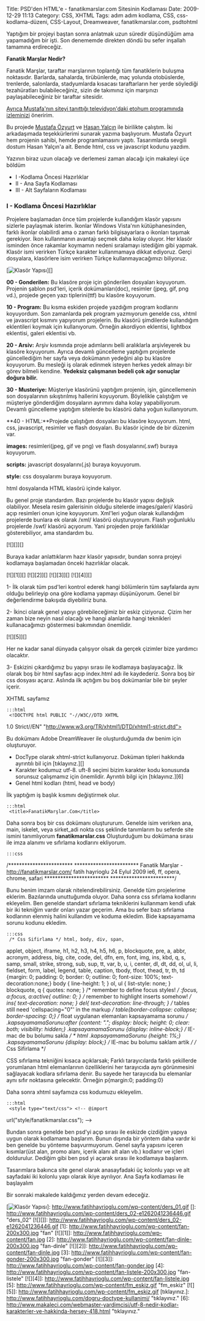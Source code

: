 Title: PSD&#039;den HTML&#039;e - fanatikmarslar.com Sitesinin Kodlaması
Date: 2009-12-29 11:13
Category: CSS, XHTML
Tags: adım adım kodlama, CSS, css-kodlama-düzeni, CSS-Layout, Dreamweaver, fanatikmarslar.com, psdtohtml

Yaptığım bir projeyi baştan sonra anlatmak uzun süredir düşündüğüm ama
yapamadığım bir işti. Son denememde direkten döndü bu sefer inşallah
tamamına erdireceğiz.

**Fanatik Marşlar Nedir?**

Fanatik Marşlar, taraftar marşlarının toplantığı tüm fanatiklerin
buluşma noktasıdır. Barlarda, sahalarda, tirübünlerde, maç yolunda
otobüslerde, trenlerde, salonlarda, stadyumlarda kısacası taraftarların
her yerde söylediği tezahüratları bulabileceğiniz, sizin de takımınız
için marşınızı paylaşabileceğiniz bir taraftar sitesidir.

[Ayrıca Mustafa'nın siteyi tanıttığı televidyon'daki etohum programınıda
izleminizi][] öneririm.

Bu projede [Mustafa Özyurt][] ve [Hasan Yalçın][] ile birilikte
çalıştım. İki arkadaşımada teşekkürlerimi sunarak yazıma başlıyorum.
Mustafa Özyurt hem projenin sahibi, hemde programlamasını yaptı.
Tasarımlarda sevgili dostum Hasan Yalçın'a ait. Bende html, css ve
javascript kodunu yazdım.

Yazının biraz uzun olacağı ve derlemesi zaman alacağı için makaleyi üçe
böldüm

-   I -Kodlama Öncesi Hazırlıklar
-   II - Ana Sayfa Kodlaması
-   III - Alt Sayfaların Kodlaması

### I - Kodlama Öncesi Hazırlıklar

Projelere başlamadan önce tüm projelerde kullandığım klasör yapısını
sizlerle paylaşmak isterim. İkonlar Windows Vista'nın kütüphanesinden,
farklı ikonlar olabilirdi ama o zaman farklı bilgisayarlara o ikonları
taşımak gerekiyor. İkon kullanmanın avantajı seçmek daha kolay oluyor.
Her klasör isminden önce rakamlar koymamın nedeni sıralamayı istediğim
gibi yapmak. Klasör ismi verirken Türkçe karakter kullanmamaya dikkat
ediyoruz. Gerçi dosyalara, klasörlere isim verirken Türkçe
kullanmayacağımızı biliyoruz.

[![Klasör Yapısı][]][]

**00 - Gonderilen:** Bu klasöre proje için gönderilen dosyaları
koyuyorum. Projenin şablon psd'leri, içerik dokümanları(doc), resimler
(jpeg, gif, png vd.), projede geçen yazı tiplerini(ttf) bu klasöre
koyuyorum.

**10 - Program:** Bu kısma eskiden projede yazdığım program kodlarını
koyuyordum. Son zamanlarda pek program yazmıyorum genelde css, xhtml ve
javascript kısmını yapıyorum projelerin. Bu klasörü şimdilerde
kullandığım eklentileri koymak için kullanıyorum. Örneğin akordiyon
eklentisi, lightbox eklentisi, galeri eklentisi vb.

**20 - Arsiv:** Arşiv kısmında proje adımlarını belli aralıklarla
arşivleyerek bu klasöre koyuyorum. Ayrıca devamlı güncelleme yaptığım
projelerde güncellediğim her sayfa veya dokümanın yedeğini alıp bu
klasöre koyuyorum. Bu mesleği iş olarak edinmek isteyen herkes yedek
almayı bir görev bilmeli kendine. **Yedeksiz çalışmanın bedeli çok ağır
sonuçlar doğura bilir.**

**30 - Musteriye:** Müşteriye klasörünü yaptığım projenin, işin,
güncellemenin son dosyalarının sıkıştırılmış hallerini koyuyorum.
Böylelikle çalıştığım ve müşteriye gönderdiğim dosyaların ayrımını daha
kolay yapabiliyorum. Devamlı güncelleme yaptığım sitelerde bu klasörü
daha yoğun kullanıyorum.

**40 - HTML:**Projede çalıştığım dosyaları bu klasöre koyuyorum. html,
css, javascript, resimler ve flash dosyaları. Bu klasör içinde de bir
düzenim var.

**images:** resimleri(jpeg, gif ve png) ve flash dosyalarını(.swf)
buraya koyuyorum.

**scripts:** javascript dosyalarını(.js) buraya koyuyorum.

**style:** css dosyalarımı buraya koyuyorum.

html dosyalarıda HTML klasörü içinde kalıyor.

Bu genel proje standardım. Bazı projelerde bu klasör yapısı değişik
olabiliyor. Mesela resim galerisinin olduğu sitelerde images/galeri/
klasörü açıp resimleri onun içine koyuyorum. Xml'leri yoğun olarak
kullandığım projelerde bunlara ek olarak /xml/ klasörü oluşturuyorum.
Flash yoğunluklu projelerde /swf/ klasörü açıyorum. Yani projeden proje
farklılıklar gösterebiliyor, ama standardım bu.

[![][]][]

Buraya kadar anlattıklarım hazır klasör yapısıdır, bundan sonra projeyi
kodlamaya başlamadan önceki hazırlıklar olacak.

[![][1]][] [![][2]][] [![][3]][] [![][4]][]

1- İlk olarak tüm psd'leri kontrol ederek hangi bölümlerin tüm
sayfalarda aynı olduğu belirleyip ona göre kodlama yapmayı düşünüyorum.
Genel bir değerlendirme bakışıda diyebiliriz buna.

2- İkinci olarak genel yapıyı görebileceğimiz bir eskiz çiziyoruz. Çizim
her zaman bize neyin nasıl olacağı ve hangi alanlarda hangi teknikleri
kullanacağımızı göstermesi bakımından önemlidir.

[![][5]][]

Her ne kadar sanal dünyada çalışıyor olsak da gerçek çizimler bize
yardımcı olacaktır.

3- Eskizini çıkardığımız bu yapıyı sırası ile kodlamaya başlayacağız.
İlk olarak boş bir html sayfası açıp index.html adı ile kaydederiz.
Sonra boş bir css dosyası açarız. Aslında ilk açtığım bu boş dokümanlar
bile bir şeyler içerir.

XHTML sayfamız

	:::html
	 <!DOCTYPE html PUBLIC "-//W3C//DTD XHTML
1.0 Strict//EN" "http://www.w3.org/TR/xhtml1/DTD/xhtml1-strict.dtd">
<html xmlns="http://www.w3.org/1999/xhtml"> <head> <meta
http-equiv="Content-Type" content="text/html; charset=utf-8" />
<title>FanatikMarşlar.Com</title> </head> <body> </body>
</html> 

Bu dokümanı Adobe DreamWeaver ile oluşturduğumda dw benim için
oluşturuyor.

-   DocType olarak xhtml-strict kullanıyoruz. Doküman tipleri hakkında
    ayrıntılı bil için [tıklayınız.][]
-   Karakter kodumuz utf-8. uft-8 seçimi bizim karakter kodu konusunda
    sorunsuz çalışmamız için önemlidir. Ayrıntılı bilgi için
    [tıklayınız.][6]
-   Genel html kodları (html, head ve body)

İlk yaptığım iş başlık kısmını değiştirmek olur.

	:::html
	 <title>FanatikMarşlar.Com</title>


Daha sonra boş bir css dokümanı oluştururum. Genelde isim verirken ana,
main, iskelet, veya sirket_adi nokta css şeklinde tanımlarım bu seferde
site ismini tanımlıyorum **fanatikmarslar.css** Oluşturduğum bu dokümana
sırası ile imza alanımı ve sıfırlama kodlarını ekliyorum.

	:::css
	
/************************
************************ Fanatik Marşlar -
http://fanatikmarslar.com/ fatih hayrioglu 24 Eylul 2009 ie6, ff, opera,
chrome, safari ************************
************************/ 

Bunu benim imzam olarak nitelendirebilirsiniz. Genelde tüm projelerime
eklerim. Bazılarında unuttuğumda oluyor. Daha sonra css sıfırlama
kodlarını ekleyelim. Ben genelde standart sıfırlama tekniklerini
kullanmam kendi ufak bir iki tekniğim vardır onları yazar geçerim. Ama
bu sefer bazı sıfırlama kodlarının elenmiş halini kullandım ve koduma
ekledim. Bide kapsayamama sorunu kodunu ekledim.

	:::css
	 /* Css Sifirlama */ html, body, div, span,
applet, object, iframe, h1, h2, h3, h4, h5, h6, p, blockquote, pre, a,
abbr, acronym, address, big, cite, code, del, dfn, em, font, img, ins,
kbd, q, s, samp, small, strike, strong, sub, sup, tt, var, b, u, i,
center, dl, dt, dd, ol, ul, li, fieldset, form, label, legend, table,
caption, tbody, tfoot, thead, tr, th, td {margin: 0; padding: 0; border:
0; outline: 0; font-size: 100%; text-decoration:none;} body {
line-height: 1; } ol, ul { list-style: none; } blockquote, q { quotes:
none; } /* remember to define focus styles! */ :focus, a:focus,
a:active{ outline: 0; } /* remember to highlight inserts somehow! */
ins{ text-decoration: none; } del{ text-decoration: line-through; } /*
tables still need 'cellspacing="0"' in the markup */
table{border-collapse: collapse; border-spacing: 0;} /* float uygulanan
elemanları kapsayamama sorunu */ .kapsayamamaSorunu:after {content:
"."; display: block; height: 0; clear: both; visibility: hidden;}
.kapsayamamaSorunu {display: inline-block;} /* IE-mac de bu bolumu
sakla  */ * html .kapsayamamaSorunu {height: 1%;} .kapsayamamaSorunu
{display: block;} /* IE-mac bu bolumu saklam artik */ /* Css
Sifirlama */ 

CSS sıfırlama tekniğini kısaca açıklarsak; Farklı tarayıcılarda farklı
şekillerde yorumlanan html elemanlarının özelliklerini her tarayıcıda
aynı görünmesini sağlayacak kodlara sıfırlama denir. Bu sayede her
tarayıcıda bu elemanlar aynı sıfır noktasına gelecektir. Örneğin
p{margin:0; padding:0}

Daha sonra xhtml sayfamıza css kodumuzu ekleyelim.

	:::html
	 <style type="text/css"> <!-- @import
url("style/fanatikmarslar.css"); --> </style> 

Bundan sonra genelde ben psd'yi açıp sırası ile eskizde çizdiğim yapıya
uygun olarak kodlamama başlarım. Bunun dışında bir yöntem daha vardır ki
ben genelde bu yönteme başvurmuyorum. Genel sayfa yapısını içeren
kısımlar(üst alan, promo alanı, içerik alanı alt alan vb.) kodlanır ve
içleri doldurulur. Dediğim gibi ben psd yi açarak sırası ile kodlamaya
başlarım.

Tasarımlara bakınca site genel olarak anasayfadaki üç kolonlu yapı ve
alt sayfadaki iki kolonlu yapı olarak ikiye ayrılıyor. Ana Sayfa
kodlaması ile başlayalım

Bir sonraki makalede kaldığımız yerden devam edeceğiz.

</p>

  [Ayrıca Mustafa'nın siteyi tanıttığı televidyon'daki etohum
  programınıda izleminizi]: http://televidyon.com/p/2107/fanatikmarslarcom
  [Mustafa Özyurt]: http://www.websoldier.net/
  [Hasan Yalçın]: http://www.hasanyalcin.com/
  [Klasör Yapısı]: http://www.fatihhayrioglu.com/wp-content/ders_01.gif
    "ders_01"
  [![Klasör Yapısı][]]: http://www.fatihhayrioglu.com/wp-content/ders_01.gif
  []: http://www.fatihhayrioglu.com/wp-content/ders_02-e1262041236446.gif
    "ders_02"
  [![][]]: http://www.fatihhayrioglu.com/wp-content/ders_02-e1262041236446.gif
  [1]: http://www.fatihhayrioglu.com/wp-content/fan-200x300.jpg "fan"
  [![][1]]: http://www.fatihhayrioglu.com/wp-content/fan.jpg
  [2]: http://www.fatihhayrioglu.com/wp-content/fan-dinle-200x300.jpg
    "fan-dinle"
  [![][2]]: http://www.fatihhayrioglu.com/wp-content/fan-dinle.jpg
  [3]: http://www.fatihhayrioglu.com/wp-content/fan-gonder-200x300.jpg
    "fan-gonder"
  [![][3]]: http://www.fatihhayrioglu.com/wp-content/fan-gonder.jpg
  [4]: http://www.fatihhayrioglu.com/wp-content/fan-listele-200x300.jpg
    "fan-listele"
  [![][4]]: http://www.fatihhayrioglu.com/wp-content/fan-listele.jpg
  [5]: http://www.fatihhayrioglu.com/wp-content/fm_eskiz.gif "fm_eskiz"
  [![][5]]: http://www.fatihhayrioglu.com/wp-content/fm_eskiz.gif
  [tıklayınız.]: http://www.fatihhayrioglu.com/dogru-doctype-kullanimi/
    "tıklayınız."
  [6]: http://www.makaleci.com/webmaster-yardimcisi/utf-8-nedir-kodlar-karakterler-ve-hakkinda-hersey-418.html
    "tıklayınız."
